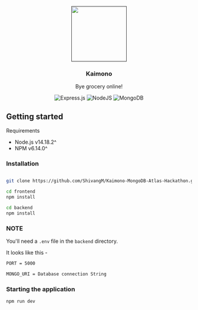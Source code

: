 <p align="center">
   <br/>
   <a href="" target="_blank"><img width="150px" src="https://i.ibb.co/zNJ1p6d/KAImono-1920-x-720-px.png" /></a>
   <h3 align="center">Kaimono</h3>
   <p align="center">Bye grocery online!</p>
</p>

<div align="center">

![Express.js](https://img.shields.io/badge/express.js-%23404d59.svg?style=for-the-badge&logo=express&logoColor=%2361DAFB)
![NodeJS](https://img.shields.io/badge/node.js-6DA55F?style=for-the-badge&logo=node.js&logoColor=white)
![MongoDB](https://img.shields.io/badge/MongoDB-%234ea94b.svg?style=for-the-badge&logo=mongodb&logoColor=white)

</div>

## Getting started

Requirements

- Node.js v14.18.2^
- NPM v6.14.0^

### Installation

```bash

git clone https://github.com/ShivangM/Kaimono-MongoDB-Atlas-Hackathon.git

cd frontend
npm install

cd backend
npm install
```

### NOTE

You'll need a `.env` file in the `backend` directory.

It looks like this -

```bash
PORT = 5000

MONGO_URI = Database connection String
```

### Starting the application

```bash
npm run dev
```
